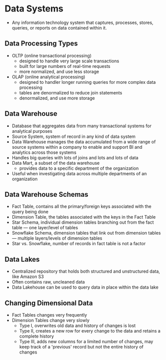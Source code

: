 # Data Systems

- Any information technology system that captures, processes, stores, queries, or reports on data contained within it.

## Data Processing Types

- OLTP (online transactional processing)
    - designed to handle very large scale transactions
	- built for large numbers of real-time requests
	- more normalized, and use less storage
- OLAP (online analytical processing)
    - designed to handler longer running queries for more complex data processing
	- tables are denormalized to reduce join statements
	- denormalized, and use more storage

## Data Warehouse

- Database that aggregates data from many transactional systems for analytical purposes
- Source System, system of record in any kind of data system
- Data Warehouse manages the data accumulated from a wide range of source systems within a company to enable and support BI and analytics across those systems
- Handles big queries with lots of joins and lots and lots of data
- Data Mart, a subset of the data warehouse
    - provides data to a specific department of the organization
- Useful when investigating data across multiple departments of an organization

## Data Warehouse Schemas

- Fact Table, contains all the primary/foreign keys associated with the query being done
- Dimension Table, the tables associated with the keys in the Fact Table
- Star Schema, individual dimension tables branching out from the fact table — one layer/level of tables
- Snowflake Schema, dimension tables that link out from dimension tables — multiple layers/levels of dimension tables
- Star vs. Snowflake, number of records in fact table is not a factor

## Data Lakes

- Centralized repository that holds both structured and unstructured data, like Amazon S3
- Often contains raw, uncleaned data
- Data Lakehouse can be used to query data in place within the data lake

## Changing Dimensional Data

- Fact Tables changes very frequently
- Dimension Tables change very slowly
    - Type I, overwrites old data and history of changes is lost
	- Type II, creates a new row for every change to the data and retains a complete history
	- Type III, adds new columns for a limited number of changes, may keep track of a 'previous' record but not the entire history of changes

